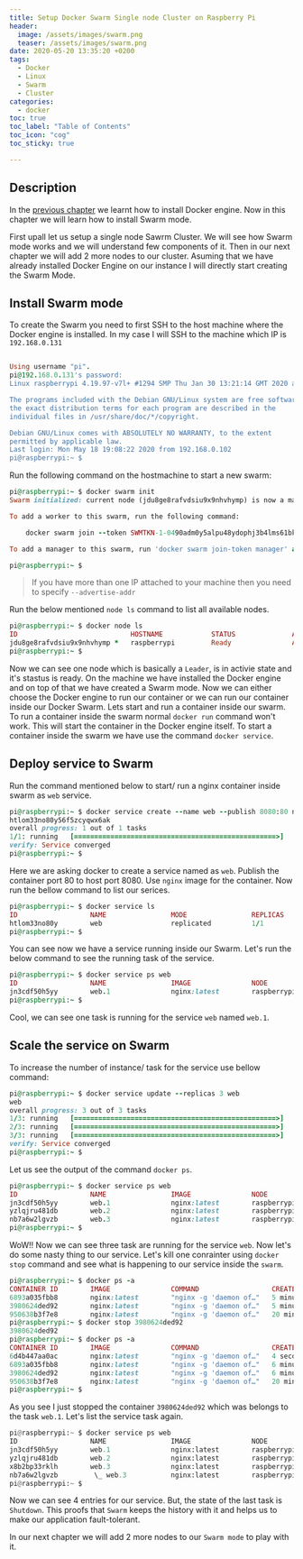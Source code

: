 ```yaml
---
title: Setup Docker Swarm Single node Cluster on Raspberry Pi
header:
  image: /assets/images/swarm.png
  teaser: /assets/images/swarm.png
date: 2020-05-20 13:35:20 +0200
tags: 
  - Docker 
  - Linux 
  - Swarm
  - Cluster
categories: 
  - docker
toc: true
toc_label: "Table of Contents"
toc_icon: "cog"
toc_sticky: true

---
```


## Description

In the [previous chapter](https://www.linuxfunda.com/docker/how-to-install-docker-on-raspberry-pi/) we learnt how to install Docker engine. Now in this chapter we will learn how to install Swarm mode. 

First upall let us setup a single node Sawrm Cluster. We will see how Swarm mode works and we will understand few components of it. Then in our next chapter we will add 2 more nodes to our cluster. Asuming that we have already installed Docker Engine on our instance I will directly start creating the Swarm Mode. 

## Install Swarm mode

To create the Swarm you need to first SSH to the host machine where the Docker engine is installed. In my case I will SSH to the machine which IP is `192.168.0.131`

```ruby

Using username "pi".
pi@192.168.0.131's password:
Linux raspberrypi 4.19.97-v7l+ #1294 SMP Thu Jan 30 13:21:14 GMT 2020 armv7l

The programs included with the Debian GNU/Linux system are free software;
the exact distribution terms for each program are described in the
individual files in /usr/share/doc/*/copyright.

Debian GNU/Linux comes with ABSOLUTELY NO WARRANTY, to the extent
permitted by applicable law.
Last login: Mon May 18 19:08:22 2020 from 192.168.0.102
pi@raspberrypi:~ $

```

Run the following command on the hostmachine to start a new swarm:

```ruby
pi@raspberrypi:~ $ docker swarm init
Swarm initialized: current node (jdu8ge8rafvdsiu9x9nhvhymp) is now a manager.

To add a worker to this swarm, run the following command:

    docker swarm join --token SWMTKN-1-0490adm0y5alpu48ydophj3b4lms61bkgofa0l9rcvuar0iyjf-4wturco6v3tddcq1fvtgt8v8a 192.168.0.131:2377

To add a manager to this swarm, run 'docker swarm join-token manager' and follow the instructions.

pi@raspberrypi:~ $
```

> If you have more than one IP attached to your machine then you need to specify `--advertise-addr`

Run the below mentioned `node ls` command to list all available nodes.

```ruby
pi@raspberrypi:~ $ docker node ls
ID                            HOSTNAME            STATUS              AVAILABILITY        MANAGER STATUS      ENGINE VERSION
jdu8ge8rafvdsiu9x9nhvhymp *   raspberrypi         Ready               Active              Leader              19.03.8
pi@raspberrypi:~ $
```

Now we can see one node which is basically a `Leader`, is in activie state and it's stastus is ready. On the machine we have installed the Docker engine and on top of that we have created a Swarm mode. Now we can either choose the Docker engine to run our container or we can run our container inside our Docker Swarm. Lets start and run a container inside our swarm.
To run a container inside the swarm normal `docker run` command won't work. This will start the container in the Docker engine itself. To start a container inside the swarm we have use the command `docker service`.

## Deploy service to Swarm

Run the command mentioned below to start/ run a nginx container inside swarm as `web` service. 

```ruby
pi@raspberrypi:~ $ docker service create --name web --publish 8080:80 nginx
htlom33no80y56f5zcyqwx6ak
overall progress: 1 out of 1 tasks
1/1: running   [==================================================>]
verify: Service converged
pi@raspberrypi:~ $
```
Here we are asking docker to create a service named as `web`. Publish the container port 80 to host port 8080. Use `nginx` image for the container. Now run the bellow command to list our serices.

```ruby
pi@raspberrypi:~ $ docker service ls
ID                  NAME                MODE                REPLICAS            IMAGE               PORTS
htlom33no80y        web                 replicated          1/1                 nginx:latest        *:8080->80/tcp
pi@raspberrypi:~ $
```
You can see now we have a service running inside our Swarm. Let's run the below command to see the running task of the service. 

```ruby
pi@raspberrypi:~ $ docker service ps web
ID                  NAME                IMAGE               NODE                DESIRED STATE       CURRENT STATE           ERROR               PORTS
jn3cdf50h5yy        web.1               nginx:latest        raspberrypi         Running             Running 8 minutes ago
pi@raspberrypi:~ $
```

Cool, we can see one task is running for the service `web` named `web.1`. 

## Scale the service on Swarm 

To increase the number of instance/ task for the service use bellow command:

```ruby
pi@raspberrypi:~ $ docker service update --replicas 3 web
web
overall progress: 3 out of 3 tasks
1/3: running   [==================================================>]
2/3: running   [==================================================>]
3/3: running   [==================================================>]
verify: Service converged
pi@raspberrypi:~ $
```

Let us see the output of the command `docker ps`. 


```ruby
pi@raspberrypi:~ $ docker service ps web
ID                  NAME                IMAGE               NODE                DESIRED STATE       CURRENT STATE            ERROR               PORTS
jn3cdf50h5yy        web.1               nginx:latest        raspberrypi         Running             Running 16 minutes ago
yzlqjru481db        web.2               nginx:latest        raspberrypi         Running             Running 2 minutes ago
nb7a6w2lgvzb        web.3               nginx:latest        raspberrypi         Running             Running 2 minutes ago
pi@raspberrypi:~ $
```

WoW!! Now we can see three task are running for the service `web`. Now let's do some nasty thing to our service. Let's kill one conrainter using `docker stop` command and see what is happening to our service inside the `swarm`.

```ruby
pi@raspberrypi:~ $ docker ps -a
CONTAINER ID        IMAGE               COMMAND                  CREATED             STATUS              PORTS               NAMES
6893a035fbb8        nginx:latest        "nginx -g 'daemon of…"   5 minutes ago       Up 5 minutes        80/tcp              web.2.yzlqjru481dblmddeijz1o70c
3980624ded92        nginx:latest        "nginx -g 'daemon of…"   5 minutes ago       Up 5 minutes        80/tcp              web.3.nb7a6w2lgvzby5o6fmmrwmok4
950638b3f7e8        nginx:latest        "nginx -g 'daemon of…"   20 minutes ago      Up 19 minutes       80/tcp              web.1.jn3cdf50h5yys8unst29dnmdj
pi@raspberrypi:~ $ docker stop 3980624ded92
3980624ded92
pi@raspberrypi:~ $ docker ps -a
CONTAINER ID        IMAGE               COMMAND                  CREATED             STATUS                     PORTS               NAMES
6d4b447aa0ac        nginx:latest        "nginx -g 'daemon of…"   4 seconds ago       Created                                        web.3.x8b2bp33rklh93fmjqsgvvi1l
6893a035fbb8        nginx:latest        "nginx -g 'daemon of…"   6 minutes ago       Up 6 minutes               80/tcp              web.2.yzlqjru481dblmddeijz1o70c
3980624ded92        nginx:latest        "nginx -g 'daemon of…"   6 minutes ago       Exited (0) 5 seconds ago                       web.3.nb7a6w2lgvzby5o6fmmrwmok4
950638b3f7e8        nginx:latest        "nginx -g 'daemon of…"   20 minutes ago      Up 20 minutes              80/tcp              web.1.jn3cdf50h5yys8unst29dnmdj
pi@raspberrypi:~ $
```

As you see I just stopped the container `3980624ded92` which was belongs to the task `web.1`. Let's list the service task again. 

```python
pi@raspberrypi:~ $ docker service ps web
ID                  NAME                IMAGE               NODE                DESIRED STATE       CURRENT STATE            ERROR               PORTS
jn3cdf50h5yy        web.1               nginx:latest        raspberrypi         Running             Running 23 minutes ago
yzlqjru481db        web.2               nginx:latest        raspberrypi         Running             Running 9 minutes ago
x8b2bp33rklh        web.3               nginx:latest        raspberrypi         Running             Running 3 minutes ago
nb7a6w2lgvzb         \_ web.3           nginx:latest        raspberrypi         Shutdown            Complete 3 minutes ago
pi@raspberrypi:~ $
```
Now we can see 4 entries for our service. But, the state of the last task is `Shutdown`. This proofs that `Swarm` keeps the history with it and helps us to make our application fault-tolerant. 

In our next chapter we will add 2 more nodes to our `Swarm mode` to play with it. 
